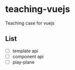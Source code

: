 # teaching-vuejs

Teaching case for vuejs

## List
- [ ] template api
- [ ] component api
- [ ] play-plane
